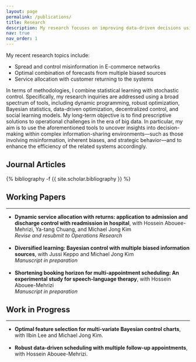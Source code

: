```yaml
---
layout: page
permalink: /publications/
title: Research
description: My research focuses on improving data-driven decisions using statiscal learning and stochastic control methods with application particularly in revenue management (e.g., advertising on E-commerce platforms, aggregated demand forecasting) and healthcare operations (e.g., ICU decisions, pathology scheduling). 
nav: true
nav_order: 1
---
```

<!-- _pages/publications.md -->
My recent research topics include:
-	Spread and control misinformation in E-commerce networks 
-	 Optimal combination of forecasts from multiple biased sources
-	Service allocation with customer returning to the systems

  
In terms of methodologies, I combine statistical learning with stochastic control. Specifically, my research inquiries are addressed using a broad spectrum of tools, including dynamic programming, robust optimization, Bayesian statistics, data-driven optimization, decentralized control, and social learning models. My long-term objective is to find prescriptive solutions to operational challenges in the era of big data. In particular, my aim is to use the aforementioned tools to uncover insights into decision-making within complex information-sharing environments—such as those involving misinformation, inherent biases, and strategic behavior—and to enhance the efficiency of the related systems accordingly.

<h2>Journal Articles</h2>

<div class="publications">
  
{% bibliography -f {{ site.scholar.bibliography }} %}

</div>

<!--  Runner-up for INFORMS DAS Best Student Paper Award, 2022-->


<div class="working-papers">
    <h2>Working Papers</h2>
  <hr>
      <ul>
        <li>
            <strong>Dynamic service allocation with returns: application to admission and discharge control with readmission in hospital</strong>, with Hossein Abouee-Mehrizi, Ya-tang Chuang, and Michael Jong Kim<br>
            <em> Revise and resubmit to Operations Research</em>
        </li>
        <br>
        <li>
            <strong>Diversified learning: Bayesian control with multiple biased information sources</strong>, with Jussi Keppo and Michael Jong Kim<br>
            <em>  Manuscript in preparation</em>
        </li>
        <br>
        <li>
            <strong>Shortening booking horizon for multi-appointment scheduling: An experimental study for speech-language therapy</strong>, with Hossein Abouee-Mehrizi<br>
            <em>  Manuscript in preparation</em>
        </li>
    </ul>
</div>









<div class="work-in-progress">
    <h2>Work in Progress</h2>
  <hr>
    <ul>
        <li>
            <strong>Optimal feature selection for multi-variate Bayesian control charts</strong>, with Ilbin Lee and Michael Jong Kim.
        </li>
        <br>
        <li>
            <strong>Robust data-driven scheduling with multiple follow-up appointments</strong>, with Hossein Abouee-Mehrizi.
        </li>
    </ul>
</div>

